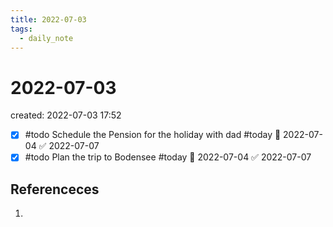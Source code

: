 ```yaml
---
title: 2022-07-03
tags:
  - daily_note
---
```


# 2022-07-03
created: 2022-07-03 17:52

- [x] #todo Schedule the Pension for the holiday with dad #today 📅 2022-07-04 ✅ 2022-07-07
- [x] #todo Plan the trip to Bodensee #today 📅 2022-07-04 ✅ 2022-07-07

## Referenceces
1. 